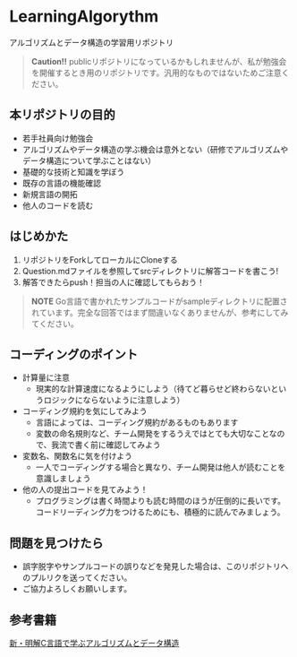 # LearningAlgorythm

アルゴリズムとデータ構造の学習用リポジトリ

> **Caution!!** publicリポジトリになっているかもしれませんが、私が勉強会を開催するとき用のリポジトリです。汎用的なものではないためご注意ください。

## 本リポジトリの目的

- 若手社員向け勉強会
- アルゴリズムやデータ構造の学ぶ機会は意外とない（研修でアルゴリズムやデータ構造について学ぶことはない）
- 基礎的な技術と知識を学ぼう
- 既存の言語の機能確認
- 新規言語の開拓
- 他人のコードを読む

## はじめかた

1. リポジトリをForkしてローカルにCloneする
2. Question.mdファイルを参照してsrcディレクトリに解答コードを書こう!
3. 解答できたらpush！担当の人に確認してもらおう！

> **NOTE** Go言語で書かれたサンプルコードがsampleディレクトリに配置されています。完全な回答ではまず間違いなくありませんが、参考にしてみてください。

## コーディングのポイント

- 計算量に注意
    - 現実的な計算速度になるようにしよう（待てど暮らせど終わらないというロジックにならないように注意しよう）
- コーディング規約を気にしてみよう
    - 言語によっては、コーディング規約があるものもあります
    - 変数の命名規則など、チーム開発をするうえではとても大切なことなので、我流で書く前に確認してみよう
- 変数名、関数名に気を付けよう
    - 一人でコーディングする場合と異なり、チーム開発は他人が読むことを意識しましょう
- 他の人の提出コードを見てみよう！
    - プログラミングは書く時間よりも読む時間のほうが圧倒的に長いです。コードリーディング力をつけるためにも、積極的に読んでみましょう。

## 問題を見つけたら

- 誤字脱字やサンプルコードの誤りなどを発見した場合は、このリポジトリへのプルリクを送ってください。
- ご協力よろしくお願いします。

## 参考書籍

 [新・明解C言語で学ぶアルゴリズムとデータ構造](http://www.sbcr.jp/products/4797390520.html)